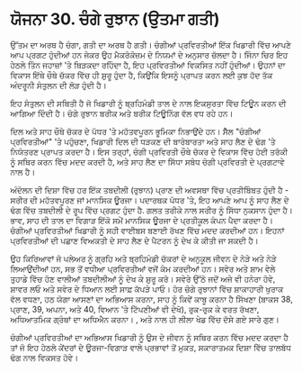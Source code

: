# ਯੋਜਨਾ 30. ਚੰਗੇ ਰੁਝਾਨ (ਉਤਮਾ ਗਤੀ)

ਉੱਤਮ ਦਾ ਅਰਥ ਹੈ ਚੰਗਾ, ਗਤੀ ਦਾ ਅਰਥ ਹੈ ਗਤੀ। ਚੰਗੀਆਂ ਪ੍ਰਵਿਰਤੀਆਂ ਇੱਕ ਖਿਡਾਰੀ ਵਿੱਚ ਆਪਣੇ ਆਪ ਪ੍ਰਗਟ ਹੁੰਦੀਆਂ ਹਨ ਜੇਕਰ ਉਹ ਮੈਕਰੋਕੋਜ਼ਮ ਦੇ ਨਿਯਮਾਂ ਦੇ ਅਨੁਸਾਰ ਚੱਲਦਾ ਹੈ। ਜਿੰਨਾ ਚਿਰ ਇਹ ਹੇਠਲੇ ਤਿੰਨ ਜਹਾਜ਼ਾਂ 'ਤੇ ਥਿੜਕਦਾ ਰਹਿੰਦਾ ਹੈ, ਇਹ ਪ੍ਰਵਿਰਤੀਆਂ ਵਿਕਸਿਤ ਨਹੀਂ ਹੁੰਦੀਆਂ। ਉਹਨਾਂ ਦਾ ਵਿਕਾਸ ਇੱਥੇ ਚੌਥੇ ਚੱਕਰ ਵਿੱਚ ਹੀ ਸ਼ੁਰੂ ਹੁੰਦਾ ਹੈ, ਕਿਉਂਕਿ ਇਸਨੂੰ ਪ੍ਰਾਪਤ ਕਰਨ ਲਈ ਕੁਝ ਹੱਦ ਤੱਕ ਅੰਦਰੂਨੀ ਸੰਤੁਲਨ ਦੀ ਲੋੜ ਹੁੰਦੀ ਹੈ।

ਇਹ ਸੰਤੁਲਨ ਦੀ ਸਥਿਤੀ ਹੈ ਜੋ ਖਿਡਾਰੀ ਨੂੰ ਬ੍ਰਹਿਮੰਡੀ ਤਾਲ ਦੇ ਨਾਲ ਇਕਸੁਰਤਾ ਵਿੱਚ ਟਿਊਨ ਕਰਨ ਦੀ ਆਗਿਆ ਦਿੰਦੀ ਹੈ। ਚੰਗੇ ਰੁਝਾਨ ਬਰੀਕ ਅਤੇ ਬਰੀਕ ਟਿਊਨਿੰਗ ਵੱਲ ਵਧ ਰਹੇ ਹਨ।

ਦਿਲ ਅਤੇ ਸਾਹ ਚੌਥੇ ਚੱਕਰ ਦੇ ਪੱਧਰ 'ਤੇ ਮਹੱਤਵਪੂਰਨ ਭੂਮਿਕਾ ਨਿਭਾਉਂਦੇ ਹਨ। ਸੈੱਲ "ਚੰਗੀਆਂ ਪ੍ਰਵਿਰਤੀਆਂ" 'ਤੇ ਪਹੁੰਚਣਾ, ਖਿਡਾਰੀ ਦਿਲ ਦੀ ਧੜਕਣ ਦੀ ਬਾਰੰਬਾਰਤਾ ਅਤੇ ਸਾਹ ਲੈਣ ਦੇ ਢੰਗ 'ਤੇ ਨਿਯੰਤਰਣ ਪ੍ਰਾਪਤ ਕਰਦਾ ਹੈ। ਇਸ ਤਰ੍ਹਾਂ, ਚੰਗੀ ਪ੍ਰਵਿਰਤੀ ਚੌਥੇ ਚੱਕਰ ਦੇ ਵਿਕਾਸ ਵਿੱਚ ਹੋਈ ਤਰੱਕੀ ਨੂੰ ਸਥਿਰ ਕਰਨ ਵਿੱਚ ਮਦਦ ਕਰਦੀ ਹੈ, ਅਤੇ ਸਾਹ ਲੈਣ ਦਾ ਸਿੱਧਾ ਸਬੰਧ ਚੰਗੀ ਪ੍ਰਵਿਰਤੀ ਦੇ ਪ੍ਰਗਟਾਵੇ ਨਾਲ ਹੈ।

ਅੰਦੋਲਨ ਦੀ ਦਿਸ਼ਾ ਵਿੱਚ ਹਰ ਇੱਕ ਤਬਦੀਲੀ (ਰੁਝਾਨ) ਪ੍ਰਾਣ ਦੀ ਅਵਸਥਾ ਵਿੱਚ ਪ੍ਰਤੀਬਿੰਬਤ ਹੁੰਦੀ ਹੈ - ਸਰੀਰ ਦੀ ਮਹੱਤਵਪੂਰਣ ਜਾਂ ਮਾਨਸਿਕ ਊਰਜਾ। ਪਦਾਰਥਕ ਪੱਧਰ 'ਤੇ, ਇਹ ਆਪਣੇ ਆਪ ਨੂੰ ਸਾਹ ਲੈਣ ਦੇ ਢੰਗ ਵਿੱਚ ਤਬਦੀਲੀ ਦੇ ਰੂਪ ਵਿੱਚ ਪ੍ਰਗਟ ਹੁੰਦਾ ਹੈ. ਗਲਤ ਤਰੀਕੇ ਨਾਲ ਸਰੀਰ ਨੂੰ ਸਿੱਧਾ ਨੁਕਸਾਨ ਹੁੰਦਾ ਹੈ। ਭਾਵ, ਸਾਹ ਦੀ ਤਾਲ ਦਾ ਵਿਗਾੜ ਇੱਕੋ ਸਮੇਂ ਮਾਨਸਿਕ ਊਰਜਾ ਦੇ ਪ੍ਰਤੀਕੂਲ ਕੰਪਨ ਪੈਦਾ ਕਰਦਾ ਹੈ। ਚੰਗੀਆਂ ਪ੍ਰਵਿਰਤੀਆਂ ਖਿਡਾਰੀ ਨੂੰ ਸਹੀ ਵਾਈਬਸ ਬਣਾਈ ਰੱਖਣ ਵਿੱਚ ਮਦਦ ਕਰਦੀਆਂ ਹਨ। ਇਹਨਾਂ ਪ੍ਰਵਿਰਤੀਆਂ ਦੀ ਪਛਾਣ ਵਿਅਕਤੀ ਦੇ ਸਾਹ ਲੈਣ ਦੇ ਪੈਟਰਨ ਨੂੰ ਦੇਖ ਕੇ ਕੀਤੀ ਜਾ ਸਕਦੀ ਹੈ।

ਉਹ ਕਿਰਿਆਵਾਂ ਜੋ ਪਲੇਅਰ ਨੂੰ ਗ੍ਰਹਿ ਅਤੇ ਬ੍ਰਹਿਮੰਡੀ ਚੱਕਰਾਂ ਦੇ ਅਨੁਕੂਲ ਜੀਵਨ ਦੇ ਨੇੜੇ ਅਤੇ ਨੇੜੇ ਲਿਆਉਂਦੀਆਂ ਹਨ, ਸਭ ਤੋਂ ਵਧੀਆ ਪ੍ਰਵਿਰਤੀਆਂ ਵਜੋਂ ਕੰਮ ਕਰਦੀਆਂ ਹਨ। ਸਵੇਰ ਅਤੇ ਸ਼ਾਮ ਵੇਲੇ ਤੁਹਾਡੇ ਵਿੱਚ ਹੋਣ ਵਾਲੀਆਂ ਤਬਦੀਲੀਆਂ ਨੂੰ ਦੇਖ ਕੇ ਸ਼ੁਰੂ ਕਰੋ। ਸਵੇਰੇ ਉੱਠੋ ਜਦੋਂ ਅਜੇ ਵੀ ਹਨੇਰਾ ਹੋਵੇ, ਸ਼ਾਵਰ ਲਓ ਅਤੇ ਸਵੇਰ ਦੇ ਧਿਆਨ ਲਈ ਸਾਫ਼ ਕੱਪੜੇ ਪਾਓ। ਹੋਰ ਚੰਗੇ ਰੁਝਾਨਾਂ ਵਿੱਚ ਸ਼ਾਕਾਹਾਰੀ ਖੁਰਾਕ ਵੱਲ ਵਧਣਾ, ਹਠ ਯੋਗਾ ਆਸਣਾਂ ਦਾ ਅਭਿਆਸ ਕਰਨਾ, ਸਾਹ ਨੂੰ ਕਿਵੇਂ ਕਾਬੂ ਕਰਨਾ ਹੈ ਸਿੱਖਣਾ (ਬਾਕਸ 38, ਪ੍ਰਾਣ, 39, ਅਪਨਾ, ਅਤੇ 40, ਵਿਆਨ 'ਤੇ ਟਿੱਪਣੀਆਂ ਵੀ ਦੇਖੋ), ਰੁਕ-ਰੁਕ ਕੇ ਵਰਤ ਰੱਖਣਾ, ਅਧਿਆਤਮਿਕ ਗ੍ਰੰਥਾਂ ਦਾ ਅਧਿਐਨ ਕਰਨਾ। , ਅਤੇ ਨਾਲ ਹੀ ਲੀਲਾ ਖੇਡ ਵਿੱਚ ਦੱਸੇ ਗਏ ਸਾਰੇ ਗੁਣ।

ਚੰਗੀਆਂ ਪ੍ਰਵਿਰਤੀਆਂ ਦਾ ਅਭਿਆਸ ਖਿਡਾਰੀ ਨੂੰ ਉਸ ਦੇ ਜੀਵਨ ਨੂੰ ਸਥਿਰ ਕਰਨ ਵਿੱਚ ਮਦਦ ਕਰਦਾ ਹੈ ਤਾਂ ਜੋ ਇਹ ਹੇਠਲੇ ਕੇਂਦਰਾਂ ਦੇ ਊਰਜਾ-ਵਿਗਾੜ ਵਾਲੇ ਪ੍ਰਭਾਵਾਂ ਤੋਂ ਮੁਕਤ, ਸਕਾਰਾਤਮਕ ਦਿਸ਼ਾ ਵਿੱਚ ਤਾਲਬੱਧ ਢੰਗ ਨਾਲ ਵਿਕਸਤ ਹੋਵੇ।
